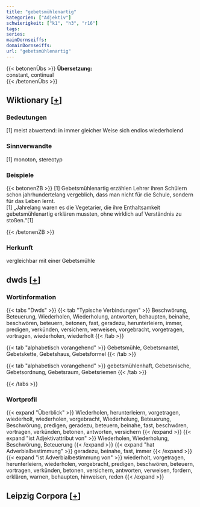 ```yaml
---
title: "gebetsmühlenartig"
kategorien: ["Adjektiv"]
schwierigkeit: ["k1", "h3", "r16"]
tags:
series:
mainDornseiffs:
domainDornseiffs:
url: "gebetsmühlenartig"
---
```


{{< betonenÜbs >}}
**Übersetzung:**  
constant, continual  
{{< /betonenÜbs >}}

## Wiktionary [[+](https://de.wiktionary.org/wiki/gebetsmühlenartig)]

### Bedeutungen
[1] meist abwertend: in immer gleicher Weise sich endlos wiederholend  

### Sinnverwandte
[1] monoton, stereotyp  

### Beispiele
{{< betonenZB >}}
[1] Gebetsmühlenartig erzählen Lehrer ihren Schülern schon jahrhundertelang vergeblich, dass man nicht für die Schule, sondern für das Leben lernt.  
[1] „Jahrelang waren es die Vegetarier, die ihre Enthaltsamkeit gebetsmühlenartig erklären mussten, ohne wirklich auf Verständnis zu stoßen.“[1]  

{{< /betonenZB >}}
### Herkunft
vergleichbar mit einer Gebetsmühle  



## dwds [[+](https://www.dwds.de/wb/gebetsmühlenartig)]

### Wortinformation
{{< tabs "Dwds" >}}
{{< tab "Typische Verbindungen" >}}
Beschwörung, Beteuerung, Wiederholen, Wiederholung, antworten, behaupten, beinahe, beschwören, beteuern, betonen, fast, geradezu, herunterleiern, immer, predigen, verkünden, versichern, verweisen, vorgebracht, vorgetragen, vortragen, wiederholen, wiederholt
{{< /tab >}}

{{< tab "alphabetisch vorangehend" >}}
Gebetsmühle, Gebetsmantel, Gebetskette, Gebetshaus, Gebetsformel
{{< /tab >}}

{{< tab "alphabetisch vorangehend" >}}
gebetsmühlenhaft, Gebetsnische, Gebetsordnung, Gebetsraum, Gebetsriemen
{{< /tab >}}

{{< /tabs >}}

### Wortprofil
{{< expand "Überblick" >}} Wiederholen, herunterleiern, vorgetragen, wiederholt, wiederholen, vorgebracht, Wiederholung, Beteuerung, Beschwörung, predigen, geradezu, beteuern, beinahe, fast, beschwören, vortragen, verkünden, betonen, antworten, versichern {{< /expand >}}
{{< expand "ist Adjektivattribut von" >}} Wiederholen, Wiederholung, Beschwörung, Beteuerung {{< /expand >}}
{{< expand "hat Adverbialbestimmung" >}} geradezu, beinahe, fast, immer {{< /expand >}}
{{< expand "ist Adverbialbestimmung von" >}} wiederholt, vorgetragen, herunterleiern, wiederholen, vorgebracht, predigen, beschwören, beteuern, vortragen, verkünden, betonen, versichern, antworten, verweisen, fordern, erklären, warnen, behaupten, hinweisen, reden {{< /expand >}}

## Leipzig Corpora [[+](https://corpora.uni-leipzig.de/en/res?word=gebetsmühlenartig&corpusId=deu_newscrawl-public_2018)]

